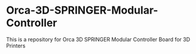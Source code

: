 # Orca-3D-SPRINGER-Modular-Controller
This is a repository for Orca 3D SPRINGER Modular Controller Board for 3D Printers
